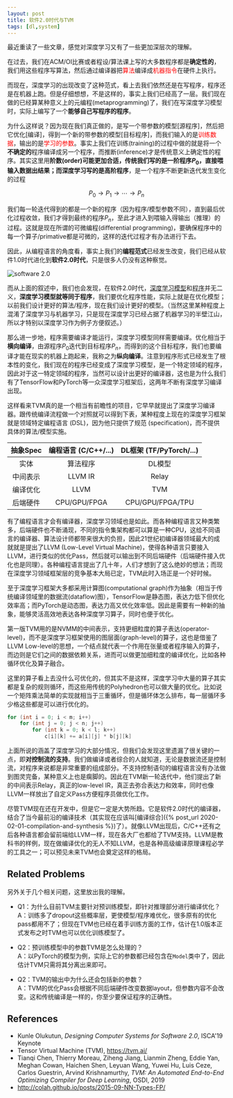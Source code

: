 ```yaml
---
layout: post
title: 软件2.0时代与TVM
tags: [dl,system]
---
```


最近重读了一些文章，感觉对深度学习又有了一些更加深层次的理解。

<!--more-->

在过去，我们在ACM/OI比赛或者程设/算法课上写的大多数程序都是**确定性的**，我们用这些程序写算法，然后通过编译器把<font color="red">算法</font>编译成<font color="red">机器指令</font>在硬件上执行。

而现在，深度学习的出现改变了这种范式，看上去我们依然还是在写程序，程序还是在机器上跑。但是仔细想想，不是这样的，事实上我们已经高了一层。我们现在做的已经算某种意义上的元编程(metaprogramming)了，我们在写深度学习模型时，实际上编写了一个**能够自己写程序的程序**。

为什么这样说？因为现在我们真正做的，是写一个带参数的模型[源程序]，然后把它优化[编译]，得到一个新的带参数的模型[目标程序]，而我们输入的是<font color="red">训练数据</font>，输出的是<font color="red">学习的参数</font>。事实上我们在训练(training)的过程中做的就是将一个**不确定的**程序编译成另一个程序，而推断(inference)才是传统意义上确定性的程序。其实这里用**阶数(order)**可能更加合适，传统我们写的是一阶程序$P_0$，直接喂输入数据出结果；而深度学习写的是**高阶程序**，是一个程序不断更新迭代发生变化的过程

$$P_0\to P_1\to\cdots\to P_n$$

我们每一轮迭代得到的都是一个新的程序（因为程序/模型参数不同），直到最后优化过程收敛，我们才得到最终的程序$P_n$，至此才进入到喂输入得输出（推理）的过程。这就是现在所谓的可微编程(differential programming)，要确保程序中的每一个算子/primative都是可微的，这样的迭代过程才有办法进行下去。

因此，从编程语言的角度看，事实上我们的**编程范式**已经发生改变，我们已经从软件1.0时代进化到**软件2.0时代**，只是很多人仍没有这种察觉。

![software 2.0](https://github.com/chhzh123/ToolsSeminar-CS/raw/master/Week07-MachineLearning/fig/ml_today.png)

而从上面的叙述中，我们也会发现，在软件2.0时代，<u>深度学习模型</u>和<u>程序</u>并无二义，**深度学习模型就等同于程序**，我们要优化程序性能，实际上就是在优化模型；以前我们设计更好的算法/程序，现在我们设计更好的模型。（当然这里某种程度上混淆了深度学习与机器学习，只是现在深度学习已经占据了机器学习的半壁江山，所以才特别以深度学习作为例子方便叙述。）

那么进一步地，程序需要编译才能运行，深度学习模型同样需要编译。优化相当于**横向编译**，由源程序$P_0$迭代到目标程序$P_n$，而得到的这个目标程序，我们也要编译才能在现实的机器上跑起来，我称之为**纵向编译**。注意到程序形式已经发生了根本性的变化，我们现在的程序已经变成了深度学习模型，是一个特定领域的程序，因此对于这一特定领域的程序，当然可以设计出更好的编译器，这也是为什么我们有了TensorFlow和PyTorch等一众深度学习框架后，这两年不断有深度学习编译出现。

这样看来TVM真的是一个相当有前瞻性的项目，它早早就提出了深度学习编译器。跟传统编译流程做一个对照就可以得到下表，某种程度上现在的深度学习框架就是领域特定编程语言 (DSL)，因为他只提供了规范 (specification)，而不提供具体的算法/模型实施。

| 抽象Spec | 编程语言 (C/C++/...) | DL框架 (TF/PyTorch/...) |
| :--: | :--: | :--: |
| 实体 | 算法程序 | DL模型 |
| 中间表示 | LLVM IR | Relay |
| 编译优化 | LLVM | TVM |
| 后端硬件 | CPU/GPU/FPGA | CPU/GPU/FPGA/TPU |

有了编程语言才会有编译器，深度学习领域也是如此。而各种编程语言又种类繁多，后端硬件也不断涌现，不同的指令集架构都可以算是一种CPU，这给不同语言的编译器、算法设计师都带来很大的负担，因此21世纪初编译器领域最大的成就就是提出了LLVM (Low-Level Virtual Machine)，使得各种语言只要接入LLVM，进行类似的优化Pass，然后就可以输出到不同后端硬件（后端硬件接入优化也是同理）。各种编程语言提出了几十年，人们才想到了这么绝妙的想法；而现在深度学习领域框架层的竞争基本大局已定，TVM此时入场正是一个好时候。

至于深度学习框架大多都采用计算图(computational graph)作为抽象（相当于传统编译领域里的数据流(dataflow)图），TensorFlow是静态图，表达力低下但优化效率高；而PyTorch是动态图，表达力高又优化效率低。因此是需要有一种新的抽象，能够灵活高效地表达各种深度学习算子，同时也便于优化。

第一版TVM用的是NVMM的中间表示，支持更细粒度的算子表达(operator-level)，而不是深度学习框架使用的图层面(graph-level)的算子，这也是借鉴了LLVM Low-level的思想，一个结点就代表一个作用在张量或者程序输入的算子，而边则是它们之间的数据依赖关系，进而可以做更加细粒度的编译优化，比如各种循环优化及算子融合。

这里的算子看上去没什么可优化的，但其实不是这样，深度学习中大量的算子其实都是复杂的规则循环，而这些用传统的Polyhedron也可以做大量的优化。比如说一个矩阵乘法简单的实现就相当于三重循环，但是循环体怎么排布，每一层循环多少格这些都是可以进行优化的。

```cpp
for (int i = 0; i < m; i++)
    for (int j = 0; j < n; j++)
        for (int k = 0; k < l; k++)
            c[i][k] += a[i][j] * b[j][k]
```

上面所说的涵盖了深度学习的大部分情况，但我们会发现这里遗漏了很关键的一点，即**对控制流的支持**。我们做编译或者综合的人就知道，无论是数据流还是控制流，对程序来说都是非常重要的组成部分。不支持控制语句的编程语言没有办法做到图灵完备，某种意义上也是瘸脚的。因此在TVM新一轮迭代中，他们提出了新的中间表示Relay，真正的low-level IR，真正去弥合表达力和效率，同时也像LLVM一样放出了自定义Pass方便程序员做优化工作。

尽管TVM现在还在开发中，但是它一定是大势所趋。它是软件2.0时代的编译器，结合了当今最前沿的编译技术（其实现在应该叫[编译综合]({% post_url 2020-02-01-compilation-and-synthesis %})了）。就像LLVM出现后，C/C++还有之后各种语言都会留前端给LLVM一样，现在各大厂也都给了TVM支持。LLVM是教科书的样例，现在做编译优化的无人不知LLVM，也是各种高级编译原理课程必学的工具之一；可以预见未来TVM也会奠定这样的格局。

## Related Problems
另外关于几个相关问题，这里放出我的理解。

* Q1：为什么目前TVM主要针对预训练模型，即针对推理部分进行编译优化？<br/>
A：训练多了dropout这些概率层，更使模型/程序难优化，很多原有的优化pass都用不了；但现在TVM也已经在着手训练方面的工作，估计在1.0版本正式发布之时TVM也可以优化训练模型了。

* Q2：预训练模型中的参数TVM是怎么处理的？<br/>
A：以PyTorch的模型为例，实际上它的参数都已经包含在`Model`类中了，因此估计TVM只需将其分离出来即可。

* Q2：TVM的输出中为什么还会包括新的参数？<br/>
A：TVM的优化Pass会根据不同后端硬件改变数据layout，但参数内容不会改变。这和传统编译是一样的，你至少要保证程序的正确性。

## References
* Kunle Olukutun, *Designing Computer Systems for Software 2.0*, ISCA'19 Keynote
* Tensor Virtual Machine (TVM), <https://tvm.ai/>
* Tianqi Chen, Thierry Moreau, Ziheng Jiang, Lianmin Zheng, Eddie Yan, Meghan Cowan, Haichen Shen, Leyuan Wang, Yuwei Hu, Luis Ceze, Carlos Guestrin, Arvind Krishnamurthy, *TVM: An Automated End-to-End Optimizing Compiler for Deep Learning*, OSDI, 2019
* <http://colah.github.io/posts/2015-09-NN-Types-FP/>